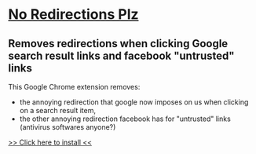 [No Redirections Plz](https://chrome.google.com/webstore/detail/giamckcjhikbigkgdigndcaabgjeigfg)
=================================================================================================

Removes redirections when clicking Google search result links and facebook "untrusted" links
--------------------------------------------------------------------------------------------

This Google Chrome extension removes:
* the annoying redirection that google now imposes on us when clicking on a search result item,
* the other annoying redirection facebook has for "untrusted" links (antivirus softwares anyone?)

[>> Click here to install <<](https://chrome.google.com/webstore/detail/giamckcjhikbigkgdigndcaabgjeigfg)

